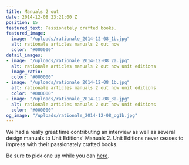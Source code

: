 ```yaml
---
title: Manuals 2 out
date: 2014-12-08 23:21:00 Z
position: 15
featured_text: Passionately crafted books.
featured_image:
  image: "/uploads/rationale_2014-12-08_1b.jpg"
  alt: rationale articles manuals 2 out now
  color: "#000000"
detail_images:
- image: "/uploads/rationale_2014-12-08_2a.jpg"
  alt: rationale articles manuals 2 out now unit editions
  image_ratio: 
  color: "#000000"
- image: "/uploads/rationale_2014-12-08_1b.jpg"
  alt: rationale articles manuals 2 out now unit editions
  color: "#000000"
- image: "/uploads/rationale_2014-12-08_3a.jpg"
  alt: rationale articles manuals 2 out now unit editions
  color: "#000000"
og_image: "/uploads/rationale_2014-12-08_og1b.jpg"
---
```


We had a really great time contributing an interview as well as several design manuals to Unit Editions’ Manuals 2. Unit Editions never ceases to impress with their passionately crafted books. 

Be sure to pick one up while you can [here](https://www.uniteditions.com/).